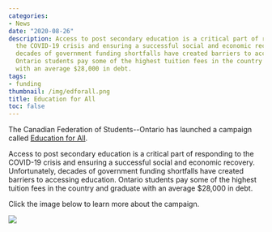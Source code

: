```yaml
---
categories:
- News
date: "2020-08-26"
description: Access to post secondary education is a critical part of responding to
  the COVID-19 crisis and ensuring a successful social and economic recovery. Unfortunately,
  decades of government funding shortfalls have created barriers to accessing education.
  Ontario students pay some of the highest tuition fees in the country and graduate
  with an average $28,000 in debt.
tags:
- funding
thumbnail: /img/edforall.png
title: Education for All
toc: false
---
```


The Canadian Federation of Students--Ontario has launched a campaign called [Education for All](https://cfsontario.ca/ed4all/).



Access to post secondary education is a critical part of responding to the COVID-19 crisis and ensuring a successful social and economic recovery. Unfortunately, decades of government funding shortfalls have created barriers to accessing education. Ontario students pay some of the highest tuition fees in the country and graduate with an average $28,000 in debt.

Click the image below to learn more about the campaign.

[![](/img/email-mpp.png)](https://cfsontario.ca/ed4all/)
